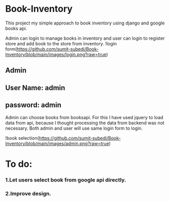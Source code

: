 # Book-Inventory

This project my simple approach to book inventory using django and google books api.

Admin can login to manage books in inventory and user can login to register store and add book to the store from inventory. 
!login form(https://github.com/sumit-subedi/Book-Inventory/blob/main/images/login.png?raw=true)

## Admin 
## User Name: admin
## password: admin

Admin can choose books from booksapi. For this I have used jquery to load data from api, because I thought processing the data from backend was not necessary.
Both admin and user will use same login form to login.

!book selection(https://github.com/sumit-subedi/Book-Inventory/blob/main/images/admin.png?raw=true)

# To do:
### 1.Let users select book from google api directly.
### 2.Improve design.

